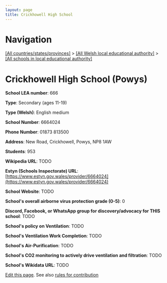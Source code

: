 ```yaml
---
layout: page
title: Crickhowell High School
---
```

# Navigation

[[All countries/states/provinces]](../../..) > [[All Welsh local educational authority]](../..) > [[All schools in local educational authority]](..)

# Crickhowell High School (Powys)

**School LEA number**: 666

**Type**: Secondary (ages 11-19)

**Type (Welsh)**: English medium

**School Number**: 6664024

**Phone Number**: 01873 813500

**Address**: New Road, Crickhowell, Powys, NP8 1AW

**Students**: 953

**Wikipedia URL**: TODO

**Estyn (Schools Inspectorate) URL**: [https://www.estyn.gov.wales/provider/6664024](https://www.estyn.gov.wales/provider/6664024)

**School Website**: TODO

**School's overall airborne virus protection grade (0-5)**: 0

**Discord, Facebook, or WhatsApp group for discovery/advocacy for THIS school**: TODO

**School's policy on Ventilation**: TODO

**School's Ventilation Work Completion**: TODO

**School's Air-Purification**: TODO

**School's CO2 monitoring to actively drive ventilation and filtration**: TODO

**School's Wikidata URL**: TODO




[Edit this page](https://github.com/ventilate-schools/Wales/edit/prif/./Powys/Crickhowell_High_School.md). See also [rules for contribution](../../../contribution-rules/)
